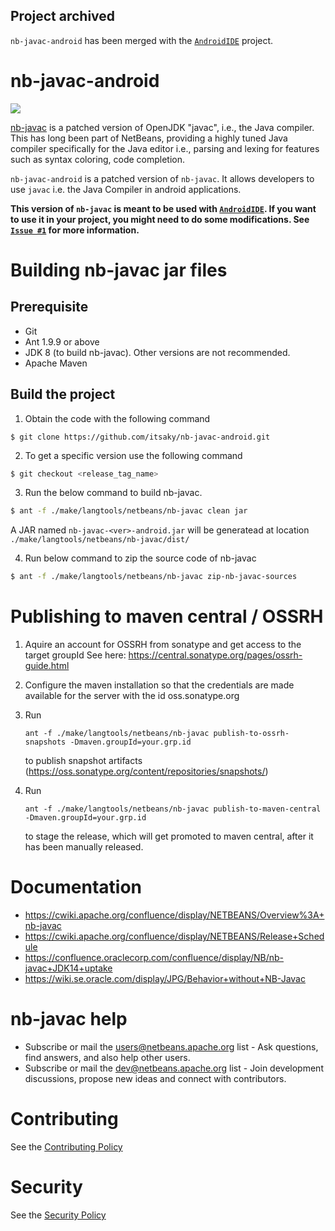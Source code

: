 ## **Project archived**

`nb-javac-android` has been merged with the [`AndroidIDE`](https://github.com/AndroidIDEOfficial/AndroidIDE) project.

# nb-javac-android

<a href="https://github.com/itsaky/AndroidIDE"><img src="https://androidide.com/github/img/androidide.php?part&for-the-badge"/></a><br>

[nb-javac](https://github.com/oracle/nb-javac) is a patched version of OpenJDK "javac", i.e., the Java compiler. This has long been part of NetBeans, providing a highly tuned Java compiler specifically for the Java editor i.e., parsing and lexing for features such as syntax coloring, code completion.

`nb-javac-android` is a patched version of `nb-javac`. It allows developers to use `javac` i.e. the Java Compiler in android applications.

**This version of `nb-javac` is meant to be used with [`AndroidIDE`](https://github.com/itsaky/AndroidIDE). If you want to use it in your project, you might need to do some modifications. See [`Issue #1`](https://github.com/itsaky/nb-javac-android/issues/1) for more information.**

# Building nb-javac jar files

## Prerequisite
  - Git
  - Ant 1.9.9 or above
  - JDK 8 (to build nb-javac). Other versions are not recommended.
  - Apache Maven

## Build the project
1. Obtain the code with the following command

```
$ git clone https://github.com/itsaky/nb-javac-android.git
```

2. To get a specific version use the following command

```bash
$ git checkout <release_tag_name> 
```

3. Run the below command to build nb-javac.

```bash
$ ant -f ./make/langtools/netbeans/nb-javac clean jar
```

A JAR named `nb-javac-<ver>-android.jar` will be generatead at location `./make/langtools/netbeans/nb-javac/dist/`

4. Run below command to zip the source code of nb-javac

```bash
$ ant -f ./make/langtools/netbeans/nb-javac zip-nb-javac-sources
```

# Publishing to maven central / OSSRH

1. Aquire an account for OSSRH from sonatype and get access to the target groupId
   See here: https://central.sonatype.org/pages/ossrh-guide.html

2. Configure the maven installation so that the credentials are made available
   for the server with the id oss.sonatype.org

3. Run
   ```
   ant -f ./make/langtools/netbeans/nb-javac publish-to-ossrh-snapshots -Dmaven.groupId=your.grp.id
   ```
   to publish snapshot artifacts (https://oss.sonatype.org/content/repositories/snapshots/)

4. Run
   ```
   ant -f ./make/langtools/netbeans/nb-javac publish-to-maven-central -Dmaven.groupId=your.grp.id
   ```
   to stage the release, which will get promoted to maven central, after it has
   been manually released.

# Documentation 

- https://cwiki.apache.org/confluence/display/NETBEANS/Overview%3A+nb-javac
- https://cwiki.apache.org/confluence/display/NETBEANS/Release+Schedule
- https://confluence.oraclecorp.com/confluence/display/NB/nb-javac+JDK14+uptake
- https://wiki.se.oracle.com/display/JPG/Behavior+without+NB-Javac

# nb-javac help
- Subscribe or mail the users@netbeans.apache.org list - Ask questions, find answers, and also help other users.
- Subscribe or mail the dev@netbeans.apache.org list - Join development discussions, propose new ideas and connect with contributors.

# Contributing
See the  [Contributing Policy](./CONTRIBUTING.md)

# Security
See the  [Security Policy](./SECURITY.md)
